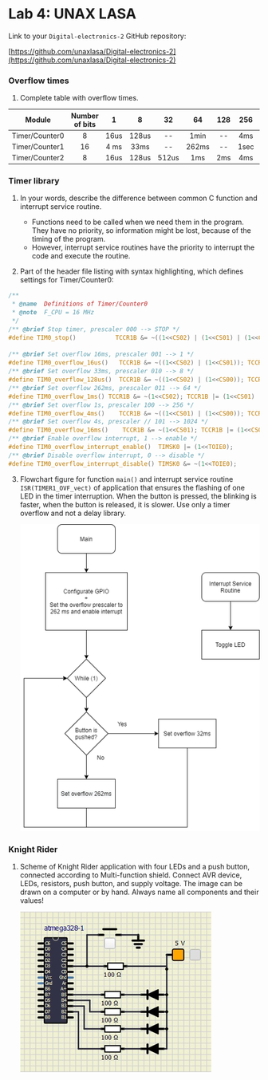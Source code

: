 # Lab 4: UNAX LASA

Link to your `Digital-electronics-2` GitHub repository:

   [https://github.com/unaxlasa/Digital-electronics-2](https://github.com/unaxlasa/Digital-electronics-2)


### Overflow times

1. Complete table with overflow times.

| **Module** | **Number of bits** | **1** | **8** | **32** | **64** | **128** | **256** | **1024** |
| :-: | :-: | :-: | :-: | :-: | :-: | :-: | :-: | :-: |
| Timer/Counter0 | 8  | 16us | 128us | -- | 1min| -- | 4ms |16ms |
| Timer/Counter1 | 16 |   4 ms  |  33ms    | -- | 262ms| -- |1sec |42sec |
| Timer/Counter2 | 8  |  16us   |   128us   |   512us | 1ms |  2ms  | 4ms | 16ms|


### Timer library

1. In your words, describe the difference between common C function and interrupt service routine.
   * Functions need to be called when we need them in the program. They have no priority, so information might be lost, because of the timing of the program.
   * However, interrupt service routines have the priority to interrupt the code and execute the routine. 

2. Part of the header file listing with syntax highlighting, which defines settings for Timer/Counter0:

```c
/**
 * @name  Definitions of Timer/Counter0
 * @note  F_CPU = 16 MHz
 */
/** @brief Stop timer, prescaler 000 --> STOP */
#define TIM0_stop()           TCCR1B &= ~((1<<CS02) | (1<<CS01) | (1<<CS00));

/** @brief Set overflow 16ms, prescaler 001 --> 1 */
#define TIM0_overflow_16us()   TCCR1B &= ~((1<<CS02) | (1<<CS01)); TCCR1B |= (1<<CS00);
/** @brief Set overflow 33ms, prescaler 010 --> 8 */
#define TIM0_overflow_128us()  TCCR1B &= ~((1<<CS02) | (1<<CS00)); TCCR1B |= (1<<CS01);
/** @brief Set overflow 262ms, prescaler 011 --> 64 */
#define TIM0_overflow_1ms() TCCR1B &= ~(1<<CS02); TCCR1B |= (1<<CS01) | (1<<CS00);
/** @brief Set overflow 1s, prescaler 100 --> 256 */
#define TIM0_overflow_4ms()    TCCR1B &= ~((1<<CS01) | (1<<CS00)); TCCR1B |= (1<<CS02);
/** @brief Set overflow 4s, prescaler // 101 --> 1024 */
#define TIM0_overflow_16ms()    TCCR1B &= ~(1<<CS01); TCCR1B |= (1<<CS02) | (1<<CS00);
/** @brief Enable overflow interrupt, 1 --> enable */
#define TIM0_overflow_interrupt_enable()  TIMSK0 |= (1<<TOIE0);
/** @brief Disable overflow interrupt, 0 --> disable */
#define TIM0_overflow_interrupt_disable() TIMSK0 &= ~(1<<TOIE0);
```

3. Flowchart figure for function `main()` and interrupt service routine `ISR(TIMER1_OVF_vect)` of application that ensures the flashing of one LED in the timer interruption. When the button is pressed, the blinking is faster, when the button is released, it is slower. Use only a timer overflow and not a delay library.

   ![your figure](https://github.com/unaxlasa/Digital-electronics-2/blob/main/Lab/04-Interrupts/Lab4.png)


### Knight Rider

1. Scheme of Knight Rider application with four LEDs and a push button, connected according to Multi-function shield. Connect AVR device, LEDs, resistors, push button, and supply voltage. The image can be drawn on a computer or by hand. Always name all components and their values!

   ![your figure](https://github.com/unaxlasa/Digital-electronics-2/blob/main/Lab/04-Interrupts/Assignment4Drawing.jpg)

